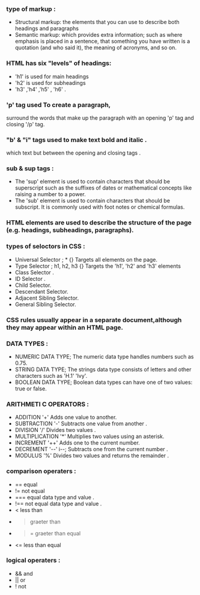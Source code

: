 ### type of markup :
* Structural markup: the elements that you can use to describe both headings and paragraphs
* Semantic markup: which provides extra information; such as where emphasis is placed in a sentence, that something
you have written is a quotation (and who said it), the meaning of acronyms, and so on.

### HTML has six "levels" of headings:
* 'h1' is used for main headings
* 'h2' is used for subheadings
* 'h3' ,'h4' ,'h5' , 'h6' .

### 'p' tag used To create a paragraph, 
surround the words that make up the paragraph with an opening 'p'  tag and closing '/p' tag.

### "b' & "i" tags used to make text bold and italic .
which text but between the opening and closing tags .

### sub & sup tags :
* The 'sup' element is used to contain characters that should be superscript such as the suffixes of dates or
mathematical concepts like raising a number to a power.
* The 'sub' element is used to contain characters that should be subscript. It is commonly
used with foot notes or chemical formulas.

### HTML elements are used to describe the structure of the page (e.g. headings, subheadings, paragraphs).

### types of seloctors in CSS :
* Universal Selector ; * {} Targets all elements on the page.
* Type Selector ; h1, h2, h3 {} Targets the 'h1', 'h2' and 'h3' elements
* Class Selector .
* ID Selector .
* Child Selector.
* Descendant Selector.
* Adjacent Sibling Selector.
* General Sibling Selector.


### CSS rules usually appear in a separate document,although they may appear within an HTML page.

### DATA TYPES :
* NUMERIC DATA TYPE; The numeric data type handles numbers such as 0.75.
* STRING DATA TYPE; The strings data type consists of letters and other characters such as 'H.1' 'Ivy'.
* BOOLEAN DATA TYPE; Boolean data types can have one of two values: true or false.

### ARITHMETI C OPERATORS :
* ADDITION '+' Adds one value to another.
* SUBTRACTION '-' Subtracts one value from another .
* DIVISION '/' Divides two values .
* MULTIPLICATION '*' Multiplies two values using an asterisk.
* INCREMENT '++' Adds one to the current number.
* DECREMENT '--'  i--; Subtracts one from the current number .
* MODULUS '%' Divides two values and returns the remainder .

### comparison operaters :
* == equal 
* != not equal 
* === equal data type and value .
* !== not equal data type and value .
* < less than 
* > graeter than 
* >= graeter than equal 
* <= less than equal 

### logical operaters :
* && and 
* || or 
* ! not 

 

 





